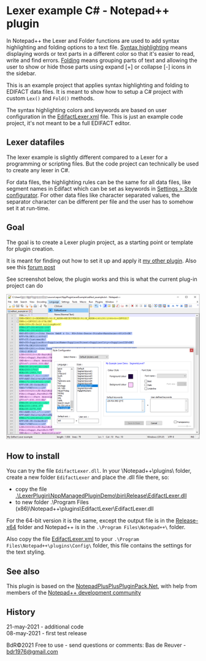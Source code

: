 Lexer example C# - Notepad++ plugin
===================================

In Notepad++ the Lexer and Folder functions are used to add syntax highlighting and folding options to a text file.
[Syntax highlighting](https://en.wikipedia.org/wiki/Syntax_highlighting) means displaying words or text parts
in a different color so that it's easier to read, write and find errors.
[Folding](https://en.wikipedia.org/wiki/Code_folding) means grouping parts of text
and allowing the user to show or hide those parts using expand [+] or collapse [-] icons in the sidebar.

This is an example project that applies syntax highlighting and folding to EDIFACT data files.
It is meant to show how to setup a C# project with custom `Lex()` and `Fold()` methods.

The syntax highlighting colors and keywords are based on user configuration
in the [EdifactLexer.xml](/config/EdifactLexer.xml) file.
This is just an example code project, it's not meant to be a full EDIFACT editor.

Lexer datafiles
---------------
The lexer example is slightly different compared to a Lexer for a programming or scripting files.
But the code project can technically be used to create any lexer in C#.

For data files, the highlighting rules can be the same for all data files,
like segment names in Edifact which can be set as keywords in [Settings > Style configurator](/config/EdifactLexer.xml).
For other data files like character separated values, the separator character can be different per file
and the user has to somehow set it at run-time.

Goal
----
The goal is to create a Lexer plugin project, as a starting point or template for plugin creation.

It is meant for finding out how to set it up and apply it [my other plugin](https://github.com/BdR76/CSVLint).
Also see this [forum post](https://community.notepad-plus-plus.org/topic/21124/c-adding-a-custom-styler-or-lexer-in-c-for-scintilla-notepad/6)

See screenshot below, the plugin works and this is what the current plug-in project can do

![preview screenshot](/mockup_preview.png?raw=true "Lexer plug-in example, preview")

How to install
--------------
You can try the file `EdifactLexer.dll`. In your \Notepad++\plugins\ folder,
create a new folder `EdifactLexer` and place the .dll file there, so:

* copy the file [.\LexerPlugin\NppManagedPluginDemo\bin\Release\EdifactLexer.dll](/LexerPlugin/NppManagedPluginDemo/bin/Release/)
* to new folder .\Program Files (x86)\Notepad++\plugins\EdifactLexer\EdifactLexer.dll

For the 64-bit version it is the same, except the output file is in the
[Release-x64](/LexerPlugin/NppManagedPluginDemo/bin/Release-x64/) folder and Notepad++ is
in the `.\Program Files\Notepad++\` folder.

Also copy the file [EdifactLexer.xml](./config/) to your `.\Program Files\Notepad++\plugins\Config\` folder, this file contains the settings for the  text styling.

See also
--------
This plugin is based on the [NotepadPlusPlusPluginPack.Net](https://github.com/kbilsted/NotepadPlusPlusPluginPack.Net),
with help from members of the [Notepad++ development community](https://community.notepad-plus-plus.org/topic/21124/c-adding-a-custom-styler-or-lexer-in-c-for-scintilla-notepad/11)

History
-------
21-may-2021 - additional code   
08-may-2021 - first test release

BdR©2021 Free to use - send questions or comments: Bas de Reuver - bdr1976@gmail.com
